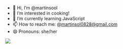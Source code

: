 - 👋 Hi, I’m @martinsool
- 👀 I’m interested in cooking!
- 🌱 I’m currently learning JavaScript
- 📫 How to reach me: @martinsol0828@gmail.com
- 😄 Pronouns: she/her

![](link)
<!---
martinsool/martinsool is a ✨ special ✨ repository because its `README.md` (this file) appears on your GitHub profile.
You can click the Preview link to take a look at your changes.
--->

